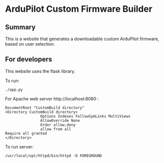 # ArduPilot Custom Firmware Builder

## Summary

This is a website that generates a downloadable custom ArduPilot firmware, based on user selection.

## For developers

This website uses the flask library.

To run:

```
./app.py
```

For Apache web server http://localhost:8080 :

```
DocumentRoot "CustomBuild directory"
<Directory CustomBuild directory>
				Options Indexes FollowSymLinks MultiViews
				AllowOverride None
				Order allow,deny
				allow from all
Require all granted
</Directory>
```

To run server:

```
/usr/local/opt/httpd/bin/httpd -D FOREGROUND
```

